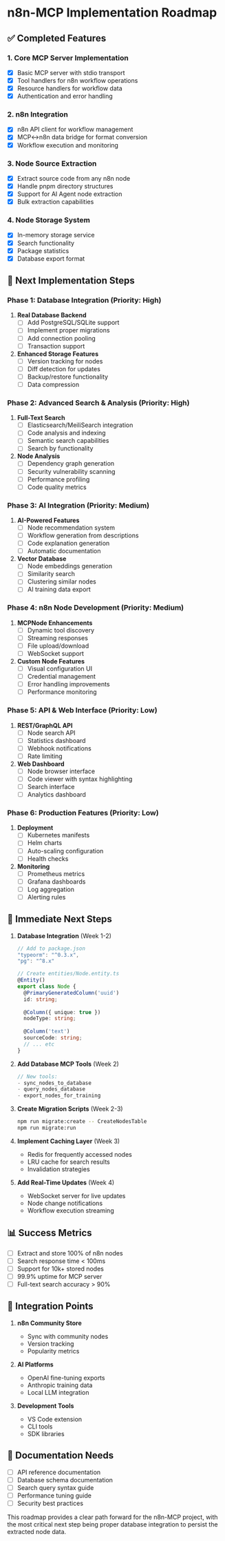 # n8n-MCP Implementation Roadmap

## ✅ Completed Features

### 1. Core MCP Server Implementation
- [x] Basic MCP server with stdio transport
- [x] Tool handlers for n8n workflow operations
- [x] Resource handlers for workflow data
- [x] Authentication and error handling

### 2. n8n Integration
- [x] n8n API client for workflow management
- [x] MCP<->n8n data bridge for format conversion
- [x] Workflow execution and monitoring

### 3. Node Source Extraction
- [x] Extract source code from any n8n node
- [x] Handle pnpm directory structures
- [x] Support for AI Agent node extraction
- [x] Bulk extraction capabilities

### 4. Node Storage System
- [x] In-memory storage service
- [x] Search functionality
- [x] Package statistics
- [x] Database export format

## 🚧 Next Implementation Steps

### Phase 1: Database Integration (Priority: High)
1. **Real Database Backend**
   - [ ] Add PostgreSQL/SQLite support
   - [ ] Implement proper migrations
   - [ ] Add connection pooling
   - [ ] Transaction support

2. **Enhanced Storage Features**
   - [ ] Version tracking for nodes
   - [ ] Diff detection for updates
   - [ ] Backup/restore functionality
   - [ ] Data compression

### Phase 2: Advanced Search & Analysis (Priority: High)
1. **Full-Text Search**
   - [ ] Elasticsearch/MeiliSearch integration
   - [ ] Code analysis and indexing
   - [ ] Semantic search capabilities
   - [ ] Search by functionality

2. **Node Analysis**
   - [ ] Dependency graph generation
   - [ ] Security vulnerability scanning
   - [ ] Performance profiling
   - [ ] Code quality metrics

### Phase 3: AI Integration (Priority: Medium)
1. **AI-Powered Features**
   - [ ] Node recommendation system
   - [ ] Workflow generation from descriptions
   - [ ] Code explanation generation
   - [ ] Automatic documentation

2. **Vector Database**
   - [ ] Node embeddings generation
   - [ ] Similarity search
   - [ ] Clustering similar nodes
   - [ ] AI training data export

### Phase 4: n8n Node Development (Priority: Medium)
1. **MCPNode Enhancements**
   - [ ] Dynamic tool discovery
   - [ ] Streaming responses
   - [ ] File upload/download
   - [ ] WebSocket support

2. **Custom Node Features**
   - [ ] Visual configuration UI
   - [ ] Credential management
   - [ ] Error handling improvements
   - [ ] Performance monitoring

### Phase 5: API & Web Interface (Priority: Low)
1. **REST/GraphQL API**
   - [ ] Node search API
   - [ ] Statistics dashboard
   - [ ] Webhook notifications
   - [ ] Rate limiting

2. **Web Dashboard**
   - [ ] Node browser interface
   - [ ] Code viewer with syntax highlighting
   - [ ] Search interface
   - [ ] Analytics dashboard

### Phase 6: Production Features (Priority: Low)
1. **Deployment**
   - [ ] Kubernetes manifests
   - [ ] Helm charts
   - [ ] Auto-scaling configuration
   - [ ] Health checks

2. **Monitoring**
   - [ ] Prometheus metrics
   - [ ] Grafana dashboards
   - [ ] Log aggregation
   - [ ] Alerting rules

## 🎯 Immediate Next Steps

1. **Database Integration** (Week 1-2)
   ```typescript
   // Add to package.json
   "typeorm": "^0.3.x",
   "pg": "^8.x"
   
   // Create entities/Node.entity.ts
   @Entity()
   export class Node {
     @PrimaryGeneratedColumn('uuid')
     id: string;
     
     @Column({ unique: true })
     nodeType: string;
     
     @Column('text')
     sourceCode: string;
     // ... etc
   }
   ```

2. **Add Database MCP Tools** (Week 2)
   ```typescript
   // New tools:
   - sync_nodes_to_database
   - query_nodes_database
   - export_nodes_for_training
   ```

3. **Create Migration Scripts** (Week 2-3)
   ```bash
   npm run migrate:create -- CreateNodesTable
   npm run migrate:run
   ```

4. **Implement Caching Layer** (Week 3)
   - Redis for frequently accessed nodes
   - LRU cache for search results
   - Invalidation strategies

5. **Add Real-Time Updates** (Week 4)
   - WebSocket server for live updates
   - Node change notifications
   - Workflow execution streaming

## 📊 Success Metrics

- [ ] Extract and store 100% of n8n nodes
- [ ] Search response time < 100ms
- [ ] Support for 10k+ stored nodes
- [ ] 99.9% uptime for MCP server
- [ ] Full-text search accuracy > 90%

## 🔗 Integration Points

1. **n8n Community Store**
   - Sync with community nodes
   - Version tracking
   - Popularity metrics

2. **AI Platforms**
   - OpenAI fine-tuning exports
   - Anthropic training data
   - Local LLM integration

3. **Development Tools**
   - VS Code extension
   - CLI tools
   - SDK libraries

## 📝 Documentation Needs

- [ ] API reference documentation
- [ ] Database schema documentation
- [ ] Search query syntax guide
- [ ] Performance tuning guide
- [ ] Security best practices

This roadmap provides a clear path forward for the n8n-MCP project, with the most critical next step being proper database integration to persist the extracted node data.